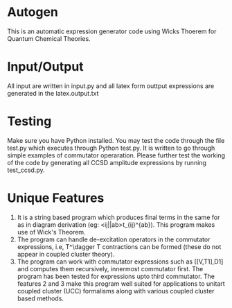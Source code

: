 # Autogen
This is an automatic expression generator code using Wicks Thoerem for Quantum Chemical Theories.
# Input/Output
All input are written in input.py and all latex form outtput expressions are generated in the latex.output.txt

# Testing 
Make sure you have Python installed. 
You may test the code through the file test.py which executes through Python test.py. 
It is written to go through simple examples of commutator operaration. 
Please further test the working of the code by generating all CCSD amplitude expressions by running test_ccsd.py.
 
# Unique Features
1. It is a string based program which produces final terms in the same for as in diagram derivation (eg: <ij||ab>t_{ij}^{ab}). This program makes use of Wick's Theorem. 
2. The program can handle de-excitation operators in the commutator expressions, i.e, T^\dagger T contractions can be formed (these do not appear in coupled cluster theory).
3. The program can work with commutator expressions such as [[V,T1],D1] and computes them recursively, innermost commutator first. The program has been tested for expressions upto third commutator.
The features 2 and 3 make this program well suited for applications to unitart coupled cluster (UCC) formalisms along with various coupled cluster based methods. 
